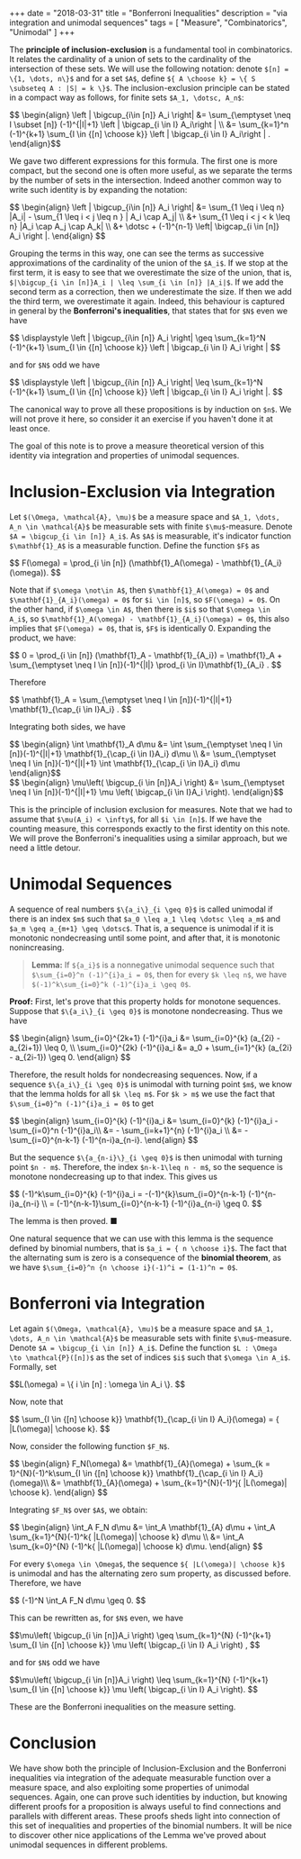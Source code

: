 +++
date = "2018-03-31"
title = "Bonferroni Inequalities"
description = "via integration and unimodal sequences"
tags = [
"Measure",
"Combinatorics",
"Unimodal"
]
+++

The __principle of inclusion-exclusion__ is a fundamental tool in combinatorics. It relates the cardinality of a union of sets to the cardinality of the intersection of these sets. We will use the following notation: denote `$[n] = \{1, \dots, n\}$` and for a set `$A$`, define `${ A \choose k} = \{ S \subseteq A : |S| = k \}$`. The inclusion-exclusion principle can be stated in a compact way as follows, for finite sets `$A_1, \dotsc, A_n$`:

<div> $$ \begin{align}
\left | \bigcup_{i\in [n]} A_i  \right| &= \sum_{\emptyset \neq I \subset [n]} (-1)^{|I|+1} \left | \bigcap_{i \in I} A_i\right | \\
&= \sum_{k=1}^n (-1)^{k+1} \sum_{I \in {[n] \choose k}} \left | \bigcap_{i \in I} A_i\right | .
\end{align}$$</div>

We gave two different expressions for this formula. The first one is more compact, but the second one is often more useful, as we separate the terms by the number of sets in the intersection. Indeed another common way to write such identity is by expanding the notation:

<div> $$ \begin{align}
\left | \bigcup_{i\in [n]} A_i  \right| &= \sum_{1 \leq i \leq n} |A_i| - \sum_{1 \leq i < j \leq n } | A_i \cap A_j| \\
&+ \sum_{1 \leq i < j < k \leq n} |A_i \cap A_j \cap A_k| \\
&+ \dotsc + (-1)^{n-1} \left| \bigcap_{i \in [n]} A_i \right |.
\end{align} $$</div>

Grouping the terms in this way, one can see the terms as successive approximations of the cardinality of the union of the `$A_i$`. If we stop at the first term, it is easy to see that we overestimate the size of the union, that is, `$|\bigcup_{i \in [n]}A_i | \leq \sum_{i \in [n]} |A_i|$`. If we add the second term as a correction, then we underestimate the size. If then we add the third term, we overestimate it again. Indeed, this behaviour is captured in general by the __Bonferroni's inequalities__, that states that for `$N$` even we have

<div>$$ \displaystyle \left | \bigcup_{i\in [n]} A_i  \right| \geq \sum_{k=1}^N (-1)^{k+1} \sum_{I \in {[n] \choose k}} \left | \bigcap_{i \in I} A_i \right | $$</div>

and  for `$N$` odd we have

<div> $$ \displaystyle \left | \bigcup_{i\in [n]} A_i  \right| \leq \sum_{k=1}^N (-1)^{k+1} \sum_{I \in {[n] \choose k}} \left | \bigcap_{i \in I} A_i \right |. $$</div>

The canonical way to prove all these propositions is by induction on `$n$`. We will not prove it here, so consider it an exercise if you haven't done it at least once.

The goal of this note is to prove a measure theoretical version of this identity via integration and properties of unimodal sequences.

# Inclusion-Exclusion via Integration

Let `$(\Omega, \mathcal{A}, \mu)$` be a measure space and `$A_1, \dots, A_n \in \mathcal{A}$` be measurable sets with finite `$\mu$`-measure. Denote `$A = \bigcup_{i \in [n]} A_i$`. As `$A$` is measurable, it's indicator function `$\mathbf{1}_A$` is a measurable function. Define the function `$F$` as

<div> $$
F(\omega) = \prod_{i \in [n]} (\mathbf{1}_A(\omega) - \mathbf{1}_{A_i}(\omega)).
$$ </div>

Note that if `$\omega \not\in A$`, then `$\mathbf{1}_A(\omega) = 0$` and `$\mathbf{1}_{A_i}(\omega) = 0$` for `$i \in [n]$`, so `$F(\omega) = 0$`.
On the other hand, if `$\omega \in A$`, then there is `$i$` so that `$\omega \in A_i$`, so `$\mathbf{1}_A(\omega) - \mathbf{1}_{A_i}(\omega) = 0$`, this also implies that `$F(\omega) = 0$`, that is, `$F$` is identically 0. Expanding the product, we have:

<div> $$
0 = \prod_{i \in [n]} (\mathbf{1}_A - \mathbf{1}_{A_i}) = \mathbf{1}_A + \sum_{\emptyset \neq I \in [n]}(-1)^{|I|} \prod_{i \in I}\mathbf{1}_{A_i} .
$$ </div>

Therefore

<div> $$
\mathbf{1}_A = \sum_{\emptyset \neq I \in [n]}(-1)^{|I|+1} \mathbf{1}_{\cap_{i \in I}A_i} .
$$ </div>

Integrating both sides, we have

<div> $$ \begin{align}
\int \mathbf{1}_A d\mu &=  \int \sum_{\emptyset \neq I \in [n]}(-1)^{|I|+1} \mathbf{1}_{\cap_{i \in I}A_i} d\mu \\
&= \sum_{\emptyset \neq I \in [n]}(-1)^{|I|+1} \int \mathbf{1}_{\cap_{i \in I}A_i} d\mu
\end{align}$$ </div>
<div> $$ \begin{align}
\mu\left( \bigcup_{i \in [n]}A_i \right) &= \sum_{\emptyset \neq I \in [n]}(-1)^{|I|+1} \mu \left( \bigcap_{i \in I}A_i \right).
\end{align}$$ </div>

This is the principle of inclusion exclusion for measures. Note that we had to assume that `$\mu(A_i) < \infty$`, for all `$i \in [n]$`. If we have the counting measure, this corresponds exactly to the first identity on this note. We will prove the Bonferroni's inequalities using a similar approach, but we need a little detour.

# Unimodal Sequences

A sequence of real numbers `$\{a_i\}_{i \geq 0}$` is called unimodal if there is an index `$m$` such that `$a_0 \leq a_1 \leq \dotsc \leq a_m$` and `$a_m \geq a_{m+1} \geq \dotsc$`. That is, a sequence is unimodal if it is monotonic nondecreasing until some point, and after that, it is monotonic nonincreasing.

> **Lemma:**
> If `${a_i}$` is a nonnegative unimodal sequence such that `$\sum_{i=0}^n (-1)^{i}a_i = 0$`, then for every `$k \leq n$`, we have `$(-1)^k\sum_{i=0}^k (-1)^{i}a_i \geq 0$`.

__Proof:__
First, let's prove that this property holds for monotone sequences. Suppose that `$\{a_i\}_{i \geq 0}$` is monotone nondecreasing. Thus we have

<div> $$ \begin{align}
\sum_{i=0}^{2k+1} (-1)^{i}a_i &= \sum_{i=0}^{k} (a_{2i} - a_{2i+1}) \leq 0, \\
\sum_{i=0}^{2k} (-1)^{i}a_i &= a_0 + \sum_{i=1}^{k} (a_{2i} - a_{2i-1}) \geq 0.
\end{align} $$ </div>

Therefore, the result holds for nondecreasing sequences. Now, if a sequence `$\{a_i\}_{i \geq 0}$` is unimodal with turning point `$m$`, we know that the lemma holds for all `$k \leq m$`. For `$k > m$` we use the fact that `$\sum_{i=0}^n (-1)^{i}a_i = 0$` to get

<div> $$ \begin{align}
\sum_{i=0}^{k} (-1)^{i}a_i &= \sum_{i=0}^{k} (-1)^{i}a_i - \sum_{i=0}^n (-1)^{i}a_i\\
&= - \sum_{i=k+1}^{n} (-1)^{i}a_i \\
&= - \sum_{i=0}^{n-k-1} (-1)^{n-i}a_{n-i}.
\end{align} $$ </div>

But the sequence `$\{a_{n-i}\}_{i \geq 0}$` is then unimodal with turning point `$n - m$`. Therefore, the index `$n-k-1\leq n - m$`, so the sequence is monotone nondecreasing up to that index. This gives us

<div> $$
(-1)^k\sum_{i=0}^{k} (-1)^{i}a_i = -(-1)^{k}\sum_{i=0}^{n-k-1} (-1)^{n-i}a_{n-i} \\
= (-1)^{n-k-1}\sum_{i=0}^{n-k-1} (-1)^{i}a_{n-i} \geq 0.
$$ </div>

The lemma is then proved. <span class="qed">■</span>

One natural sequence that we can use with this lemma is the sequence defined by binomial numbers, that is `$a_i = { n \choose i}$`. The fact that the alternating sum is zero is a consequence of the __binomial theorem__, as we have `$\sum_{i=0}^n {n \choose i}(-1)^i = (1-1)^n = 0$`.

# Bonferroni via Integration

Let again `$(\Omega, \mathcal{A}, \mu)$` be a measure space and `$A_1, \dots, A_n \in \mathcal{A}$` be measurable sets with finite `$\mu$`-measure. Denote `$A = \bigcup_{i \in [n]} A_i$`. Define the function `$L : \Omega \to \mathcal{P}([n])$` as the set of indices `$i$` such that `$\omega \in A_i$`. Formally, set

<div> $$L(\omega) = \{ i \in [n] : \omega \in A_i \}. $$ </div>

Now, note that

<div> $$
\sum_{I \in {[n] \choose k}} \mathbf{1}_{\cap_{i \in I} A_i}(\omega) = { |L(\omega)| \choose k}.
$$ </div>

Now, consider the following function `$F_N$`.

<div> $$ \begin{align}
F_N(\omega) &=  \mathbf{1}_{A}(\omega) +
\sum_{k = 1}^{N}(-1)^k\sum_{I \in {[n] \choose k}} \mathbf{1}_{\cap_{i \in I} A_i}(\omega)\\
&= \mathbf{1}_{A}(\omega) +
\sum_{k=1}^{N}(-1)^j{ |L(\omega)| \choose k}.
\end{align} $$ </div>

Integrating `$F_N$` over `$A$`, we obtain:

<div> $$ \begin{align}
\int_A F_N d\mu &=  \int_A \mathbf{1}_{A} d\mu +
\int_A \sum_{k=1}^{N}(-1)^k{ |L(\omega)| \choose k} d\mu \\
&=  \int_A \sum_{k=0}^{N} (-1)^k{ |L(\omega)| \choose k} d\mu.
\end{align} $$ </div>

For every `$\omega \in \Omega$`, the sequence `${ |L(\omega)| \choose k}$` is unimodal and has the alternating zero sum property, as discussed before. Therefore, we have

<div> $$ (-1)^N \int_A F_N d\mu \geq 0.  $$ </div>

This can be rewritten as, for `$N$` even, we have

<div>$$\mu\left( \bigcup_{i \in [n]}A_i \right) \geq \sum_{k=1}^{N} (-1)^{k+1} \sum_{I \in {[n] \choose k}} \mu \left( \bigcap_{i \in I} A_i \right) , $$</div>

and for `$N$` odd we have

<div>$$\mu\left( \bigcup_{i \in [n]}A_i \right) \leq \sum_{k=1}^{N} (-1)^{k+1} \sum_{I \in {[n] \choose k}} \mu \left( \bigcap_{i \in I} A_i \right). $$</div>

These are the Bonferroni inequalities on the measure setting.

# Conclusion

We have show both the principle of Inclusion-Exclusion and the Bonferroni inequalities via integration of the adequate measurable function over a measure space, and also exploiting some properties of unimodal sequences. Again, one can prove such identities by induction, but knowing different proofs for a proposition is always useful to find connections and parallels with different areas. These proofs sheds light into connection of this set of inequalities and properties of the binomial numbers. It will be nice to discover other nice applications of the Lemma we've proved about unimodal sequences in different problems.
